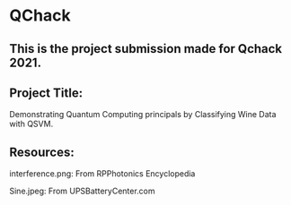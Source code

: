 # QChack

## This is the project submission made for Qchack 2021. 


## Project Title: 
Demonstrating Quantum Computing principals by Classifying Wine Data with QSVM.

## Resources:

interference.png:
     From RPPhotonics Encyclopedia

Sine.jpeg:
    From UPSBatteryCenter.com
